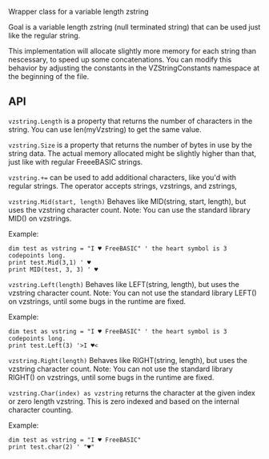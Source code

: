 Wrapper class for a variable length zstring

Goal is a variable length zstring (null terminated string) that can be used just like the regular string.

This implementation will allocate slightly more memory for each string than nescessary, to speed up some concatenations. You can modify this behavior
by adjusting the constants in the VZStringConstants namespace at the beginning of the file.

## API

```vzstring.Length``` 
is a property that returns the number of characters in the string. You can use len(myVzstring) to get the same value.

```vzstring.Size``` 
is a property that returns the number of bytes in use by the string data. The actual memory allocated might be slightly higher than that,
just like with regular FreeeBASIC strings.

```vzstring.+=```
can be used to add additional characters, like you'd with regular strings. The operator accepts strings, vzstrings, and zstrings,

```vzstring.Mid(start, length)```
Behaves like MID(string, start, length), but uses the vzstring character count.
Note: You can use the standard library MID() on vzstrings.

Example:
```
dim test as vstring = "I ♥ FreeBASIC" ' the heart symbol is 3 codepoints long.
print test.Mid(3,1) ' ♥
print MID(test, 3, 3) ' ♥
```

```vzstring.Left(length)```
Behaves like LEFT(string, length), but uses the vzstring character count.
Note: You can not use the standard library LEFT() on vzstrings, until some bugs in the runtime are fixed.

Example:
```
dim test as vstring = "I ♥ FreeBASIC" ' the heart symbol is 3 codepoints long.
print test.Left(3) '>I ♥<
```


```vzstring.Right(length)```
Behaves like RIGHT(string, length), but uses the vzstring character count.
Note: You can not use the standard library RIGHT() on vzstrings, until some bugs in the runtime are fixed.


```vzstring.Char(index) as vzstring```
returns the character at the given index or zero length vzstring. This is zero indexed
and based on the internal character counting.

Example:
```
dim test as vstring = "I ♥ FreeBASIC"
print test.char(2) ' "♥"

```
